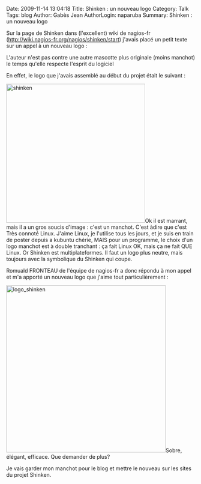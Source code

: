 Date: 2009-11-14 13:04:18
Title: Shinken : un nouveau logo
Category: Talk
Tags: blog
Author: Gabès Jean
AuthorLogin: naparuba
Summary: Shinken : un nouveau logo




Sur la page de Shinken dans (l'excellent) wiki de nagios-fr (<a href="http://wiki.nagios-fr.org/nagios/shinken/start">http://wiki.nagios-fr.org/nagios/shinken/start</a>) j'avais placé un petit texte sur un appel à un nouveau logo :
<p class="wp-caption" style="text-align: left;">L'auteur n'est pas contre une autre mascotte plus originale (moins manchot) le temps qu'elle respecte l'esprit du logiciel</p>

En effet, le logo que j'avais assemblé au début du projet était le suivant :

<a href="http://www.gabes.fr/jean/wp-content/uploads/2009/06/shinken.png"><img class="aligncenter size-full wp-image-139" title="shinken" src="http://www.gabes.fr/jean/wp-content/uploads/2009/06/shinken.png" alt="shinken" width="370" height="370" /></a>Ok il est marrant, mais il a un gros soucis d'image : c'est un manchot. C'est àdire que c'est Très connoté Linux. J'aime Linux, je l'utilise tous les jours, et je suis en train de poster depuis a kubuntu chérie, MAIS pour un programme, le choix d'un logo manchot est à double tranchant : ça fait Linux OK, mais ça ne fait QUE Linux. Or Shinken est multiplateformes. Il faut un logo plus neutre, mais toujours avec la symbolique du Shinken qui coupe.

Romuald FRONTEAU de l'équipe de nagios-fr a donc répondu à mon appel et m'a apporté un nouveau logo que j'aime tout particulièrement :

<a href="http://www.gabes.fr/jean/wp-content/uploads/2009/11/logo_shinken.png"><img class="aligncenter size-full wp-image-348" title="logo_shinken" src="http://www.gabes.fr/jean/wp-content/uploads/2009/11/logo_shinken.png" alt="logo_shinken" width="425" height="445" /></a>Sobre, élégant, efficace. Que demander de plus?

Je vais garder mon manchot pour le blog et mettre le nouveau sur les sites du projet Shinken.
